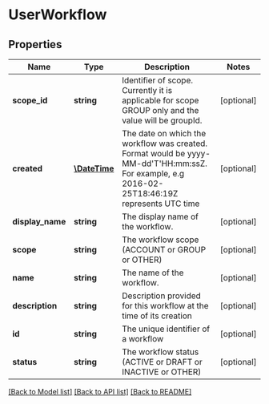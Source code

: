 # UserWorkflow

## Properties
Name | Type | Description | Notes
------------ | ------------- | ------------- | -------------
**scope_id** | **string** | Identifier of scope. Currently it is applicable for scope GROUP only and the value will be groupId. | [optional] 
**created** | [**\DateTime**](\DateTime.md) | The date on which the workflow was created. Format would be yyyy-MM-dd&#39;T&#39;HH:mm:ssZ. For example, e.g 2016-02-25T18:46:19Z represents UTC time | [optional] 
**display_name** | **string** | The display name of the workflow. | [optional] 
**scope** | **string** | The workflow scope (ACCOUNT or GROUP or OTHER) | [optional] 
**name** | **string** | The name of the workflow. | [optional] 
**description** | **string** | Description provided for this workflow at the time of its creation | [optional] 
**id** | **string** | The unique identifier of a workflow | [optional] 
**status** | **string** | The workflow status (ACTIVE or DRAFT or INACTIVE or OTHER) | [optional] 

[[Back to Model list]](../README.md#documentation-for-models) [[Back to API list]](../README.md#documentation-for-api-endpoints) [[Back to README]](../README.md)


